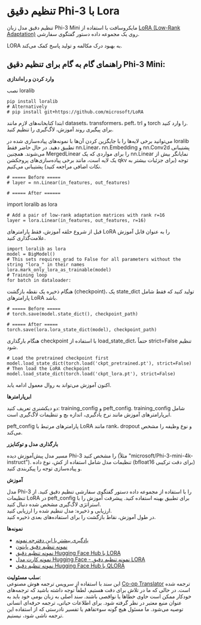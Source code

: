 <!--
CO_OP_TRANSLATOR_METADATA:
{
  "original_hash": "50b6a55a0831b417835087d8b57759fe",
  "translation_date": "2025-07-17T06:27:53+00:00",
  "source_file": "md/03.FineTuning/FineTuning_Lora.md",
  "language_code": "fa"
}
-->
# **تنظیم دقیق Phi-3 با Lora**

تنظیم دقیق مدل زبان Phi-3 Mini مایکروسافت با استفاده از [LoRA (Low-Rank Adaptation)](https://github.com/microsoft/LoRA?WT.mc_id=aiml-138114-kinfeylo) روی یک مجموعه داده دستور گفتگوی سفارشی.

LORA به بهبود درک مکالمه و تولید پاسخ کمک می‌کند.

## راهنمای گام به گام برای تنظیم دقیق Phi-3 Mini:

**وارد کردن و راه‌اندازی**

نصب loralib

```
pip install loralib
# Alternatively
# pip install git+https://github.com/microsoft/LoRA

```

ابتدا کتابخانه‌های لازم مانند datasets، transformers، peft، trl و torch را وارد کنید.  
برای پیگیری روند آموزش، لاگ‌گیری را تنظیم کنید.

می‌توانید برخی لایه‌ها را با جایگزین کردن آن‌ها با نمونه‌های پیاده‌سازی شده در loralib تطبیق دهید. در حال حاضر فقط nn.Linear، nn.Embedding و nn.Conv2d پشتیبانی می‌شوند. همچنین MergedLinear را برای مواردی که یک nn.Linear نمایانگر بیش از یک لایه است، مانند برخی پیاده‌سازی‌های پروجکشن qkv توجه (برای جزئیات بیشتر به نکات اضافی مراجعه کنید) پشتیبانی می‌کنیم.

```
# ===== Before =====
# layer = nn.Linear(in_features, out_features)
```

```
# ===== After ======
```

import loralib as lora

```
# Add a pair of low-rank adaptation matrices with rank r=16
layer = lora.Linear(in_features, out_features, r=16)
```

قبل از شروع حلقه آموزش، فقط پارامترهای LoRA را به عنوان قابل آموزش علامت‌گذاری کنید.

```
import loralib as lora
model = BigModel()
# This sets requires_grad to False for all parameters without the string "lora_" in their names
lora.mark_only_lora_as_trainable(model)
# Training loop
for batch in dataloader:
```

هنگام ذخیره یک نقطه بازگشت (checkpoint)، یک state_dict تولید کنید که فقط شامل پارامترهای LoRA باشد.

```
# ===== Before =====
# torch.save(model.state_dict(), checkpoint_path)
```  
```
# ===== After =====
torch.save(lora.lora_state_dict(model), checkpoint_path)
```

هنگام بارگذاری checkpoint با استفاده از load_state_dict، حتماً strict=False تنظیم شود.

```
# Load the pretrained checkpoint first
model.load_state_dict(torch.load('ckpt_pretrained.pt'), strict=False)
# Then load the LoRA checkpoint
model.load_state_dict(torch.load('ckpt_lora.pt'), strict=False)
```

اکنون آموزش می‌تواند به روال معمول ادامه یابد.

**ابرپارامترها**

دو دیکشنری تعریف کنید: training_config و peft_config. training_config شامل ابرپارامترهای آموزش مانند نرخ یادگیری، اندازه بچ و تنظیمات لاگ‌گیری است.

peft_config پارامترهای مرتبط با LoRA مانند rank، dropout و نوع وظیفه را مشخص می‌کند.

**بارگذاری مدل و توکنایزر**

مسیر مدل پیش‌آموزش دیده Phi-3 را مشخص کنید (مثلاً "microsoft/Phi-3-mini-4k-instruct"). تنظیمات مدل شامل استفاده از کش، نوع داده (bfloat16 برای دقت ترکیبی) و پیاده‌سازی توجه را پیکربندی کنید.

**آموزش**

مدل Phi-3 را با استفاده از مجموعه داده دستور گفتگوی سفارشی تنظیم دقیق کنید. از تنظیمات LoRA در peft_config برای تطبیق بهینه استفاده کنید. پیشرفت آموزش را با استراتژی لاگ‌گیری مشخص شده دنبال کنید.  
ارزیابی و ذخیره: مدل تنظیم شده را ارزیابی کنید.  
در طول آموزش، نقاط بازگشت را برای استفاده‌های بعدی ذخیره کنید.

**نمونه‌ها**  
- [یادگیری بیشتر با این دفترچه نمونه](../../../../code/03.Finetuning/Phi_3_Inference_Finetuning.ipynb)  
- [نمونه تنظیم دقیق پایتون](../../../../code/03.Finetuning/FineTrainingScript.py)  
- [نمونه تنظیم دقیق Hugging Face Hub با LORA](../../../../code/03.Finetuning/Phi-3-finetune-lora-python.ipynb)  
- [نمونه کارت مدل Hugging Face - نمونه تنظیم دقیق LORA](https://huggingface.co/microsoft/Phi-3-mini-4k-instruct/blob/main/sample_finetune.py)  
- [نمونه تنظیم دقیق Hugging Face Hub با QLORA](../../../../code/03.Finetuning/Phi-3-finetune-qlora-python.ipynb)

**سلب مسئولیت**:  
این سند با استفاده از سرویس ترجمه هوش مصنوعی [Co-op Translator](https://github.com/Azure/co-op-translator) ترجمه شده است. در حالی که ما در تلاش برای دقت هستیم، لطفاً توجه داشته باشید که ترجمه‌های خودکار ممکن است حاوی خطاها یا نواقصی باشند. سند اصلی به زبان بومی خود باید به عنوان منبع معتبر در نظر گرفته شود. برای اطلاعات حیاتی، ترجمه حرفه‌ای انسانی توصیه می‌شود. ما مسئول هیچ گونه سوءتفاهم یا تفسیر نادرستی که از استفاده این ترجمه ناشی شود، نیستیم.